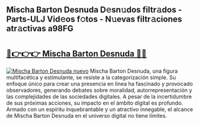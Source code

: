 ## Mischa Barton Desnuda D𝚎sn𝚞dos filtr𝚊dos - Parts-ULJ Vid𝚎os f𝚘tos - N𝚞evas filtr𝚊ciones atr𝚊ctivas a98FG

# <h2><a href="http://mb1he7.tromn.icu/?c=Mischa+Barton+Desnuda">🔗👉👉👉 Mischa Barton Desnuda 🔗🔗</a></h2>

[![Mischa Barton Desnuda nuevo](https://i.imgur.com/pEAQMta.gif)](http://mb1he7.tromn.icu/?c=Mischa+Barton+Desnuda)
Mischa Barton Desnuda, una figura multifacética y estimulante, se resiste a la categorización simple. Su enfoque único para crear una presencia en línea ha fascinado y provocado observadores, generando debates sobre moralidad, autorrepresentación y las complejidades de las sociedades digitales. A pesar de la incertidumbre de sus próximas acciones, su impacto en el ámbito digital es profundo. Armado con un espíritu inquebrantable y un atractivo innegable, el alcance de Mischa Barton Desnuda en el universo digital no tiene límites.
